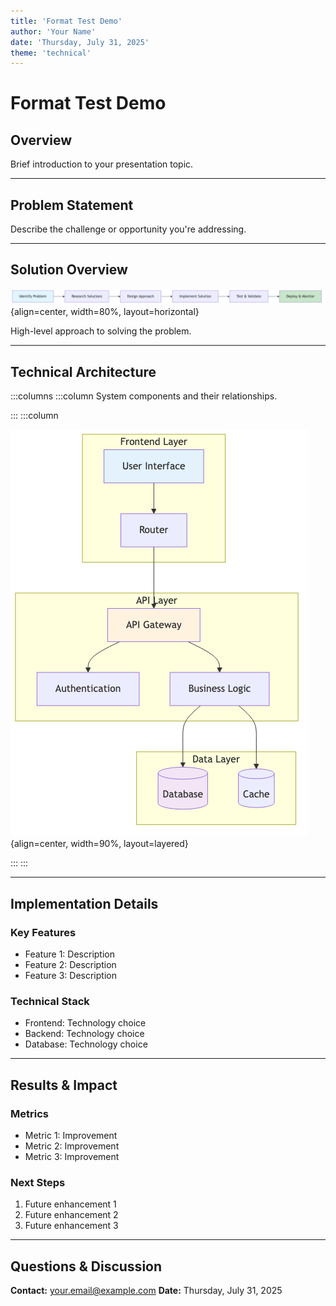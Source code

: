 ```yaml
---
title: 'Format Test Demo'
author: 'Your Name'
date: 'Thursday, July 31, 2025'
theme: 'technical'
---
```


# Format Test Demo

## Overview

Brief introduction to your presentation topic.

---

## Problem Statement

Describe the challenge or opportunity you're addressing.

---

## Solution Overview

![solution-overview](../assets/solution-overview.png){align=center, width=80%, layout=horizontal}

High-level approach to solving the problem.

---

## Technical Architecture

:::columns
:::column
System components and their relationships.

:::
:::column

![architecture](../assets/architecture.png){align=center, width=90%, layout=layered}

:::
:::

---

## Implementation Details

### Key Features

- Feature 1: Description
- Feature 2: Description
- Feature 3: Description

### Technical Stack

- Frontend: Technology choice
- Backend: Technology choice
- Database: Technology choice

---

## Results & Impact

### Metrics

- Metric 1: Improvement
- Metric 2: Improvement
- Metric 3: Improvement

### Next Steps

1. Future enhancement 1
2. Future enhancement 2
3. Future enhancement 3

---

## Questions & Discussion

**Contact:** your.email@example.com
**Date:** Thursday, July 31, 2025
